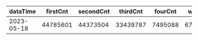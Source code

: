 |dataTime|firstCnt|secondCnt|thirdCnt|fourCnt|winCnt|vrate|wrate|
|-|-|-|-|-|-|-|-|
|2023-05-18|44785601|44373504|33439787|7495088|6709130|86.7%|14.3%|